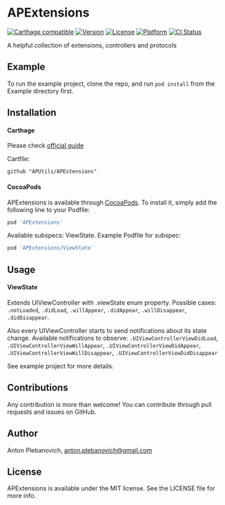# APExtensions

[![Carthage compatible](https://img.shields.io/badge/Carthage-compatible-4BC51D.svg?style=flat)](https://github.com/Carthage/Carthage)
[![Version](https://img.shields.io/cocoapods/v/APExtensions.svg?style=flat)](http://cocoapods.org/pods/APExtensions)
[![License](https://img.shields.io/cocoapods/l/APExtensions.svg?style=flat)](http://cocoapods.org/pods/APExtensions)
[![Platform](https://img.shields.io/cocoapods/p/APExtensions.svg?style=flat)](http://cocoapods.org/pods/APExtensions)
[![CI Status](http://img.shields.io/travis/anton-plebanovich/APExtensions.svg?style=flat)](https://travis-ci.org/anton-plebanovich/APExtensions)

A helpful collection of extensions, controllers and protocols

## Example

To run the example project, clone the repo, and run `pod install` from the Example directory first.

## Installation

#### Carthage

Please check [official guide](https://github.com/Carthage/Carthage#if-youre-building-for-ios-tvos-or-watchos)

Cartfile:

```
github "APUtils/APExtensions"
```

#### CocoaPods

APExtensions is available through [CocoaPods](http://cocoapods.org). To install
it, simply add the following line to your Podfile:

```ruby
pod 'APExtensions'
```

Available subspecs: ViewState. Example Podfile for subspec:

```ruby
pod 'APExtensions/ViewState'
```

## Usage

#### ViewState

Extends UIViewController with .viewState enum property. Possible cases: `.notLoaded`, `.didLoad`, `.willAppear`, `.didAppear`, `.willDisappear`, `.didDisappear`.

Also every UIViewController starts to send notifications about its state change. Available notifications to observe: `.UIViewControllerViewDidLoad`, `.UIViewControllerViewWillAppear`, `.UIViewControllerViewDidAppear`, `.UIViewControllerViewWillDisappear`, `.UIViewControllerViewDidDisappear`

See example project for more details.

## Contributions

Any contribution is more than welcome! You can contribute through pull requests and issues on GitHub.

## Author

Anton Plebanovich, anton.plebanovich@gmail.com

## License

APExtensions is available under the MIT license. See the LICENSE file for more info.
